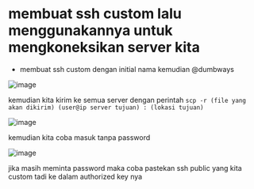# membuat ssh custom lalu menggunakannya untuk mengkoneksikan server kita

- membuat ssh custom dengan initial nama kemudian @dumbways


![image](https://user-images.githubusercontent.com/18206510/192748938-1250221e-00b6-44d2-a6e9-922db68f60dd.png)



kemudian kita kirim ke semua server dengan perintah ```scp -r (file yang akan dikirim) (user@ip server tujuan) : (lokasi tujuan)```



![image](https://user-images.githubusercontent.com/18206510/192750794-ac8ddfd3-d57b-49ab-9a81-1fd5a45f258b.png)



kemudian kita coba masuk tanpa password



![image](https://user-images.githubusercontent.com/18206510/192751678-3a3cef54-c5cc-438f-9f18-e63e60f1ef63.png)



jika masih meminta password maka coba pastekan ssh public yang kita custom tadi ke dalam authorized key nya




